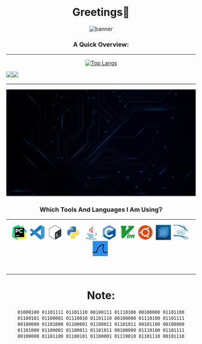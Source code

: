 <div align="center">

  # Greetings:wave:

  ![banner](https://github.com/Keyj33k/Keyj33k/blob/main/img/newbanner.gif?raw=true)

</div>

<div align="center">

### A Quick Overview:
---

  [![Top Langs](https://github-readme-stats.vercel.app/api/top-langs/?username=Keyj33k&layout=compact&theme=vision-friendly-dark)](https://github.com/anuraghazra/github-readme-stats)
  
</div>

<img src="https://github-readme-stats.vercel.app/api?username=Keyj33k&show_icons=true&theme=chartreuse-dark" width="400"><img src="https://github-readme-streak-stats.herokuapp.com/?user=Keyj33k&theme=chartreuse-dark" href="https://git.io/streak-stats" width="400"> 

<div align="center">

---

![whoami](https://github.com/Keyj33k/Keyj33k/blob/main/img/Whoami.gif?raw=true)

### Which Tools And Languages I Am Using:grey_question:
---
<img src="https://github.com/Keyj33k/Keyj33k/blob/main/img/386b29ef.svg" title="PyCharm" alt="PyCharm" width="40" height="40"/>&nbsp;
<img src="https://raw.githubusercontent.com/devicons/devicon/1119b9f84c0290e0f0b38982099a2bd027a48bf1/icons/vscode/vscode-original.svg" title="VSCode" alt="VSCode" width="40" height="40"/>&nbsp;
<img src="https://raw.githubusercontent.com/devicons/devicon/1119b9f84c0290e0f0b38982099a2bd027a48bf1/icons/bash/bash-plain.svg" title="Bash" alt="Bash" width="40" height="40"/>&nbsp;
<img src="https://raw.githubusercontent.com/devicons/devicon/1119b9f84c0290e0f0b38982099a2bd027a48bf1/icons/python/python-original.svg" title="Python" alt="Python" width="40" height="40"/>&nbsp;
<img src="https://github.com/devicons/devicon/blob/master/icons/java/java-original.svg" title="Java" alt="Java" width="40" height="40"/>&nbsp;
<img src="https://github.com/devicons/devicon/blob/master/icons/c/c-original.svg" title="C" alt="C" width="40" height="40"/>&nbsp;
<img src="https://raw.githubusercontent.com/devicons/devicon/1119b9f84c0290e0f0b38982099a2bd027a48bf1/icons/vim/vim-plain.svg" title="Vim" alt="Vim" width="40" height="40"/>&nbsp;
<img src="https://raw.githubusercontent.com/devicons/devicon/1119b9f84c0290e0f0b38982099a2bd027a48bf1/icons/ubuntu/ubuntu-plain.svg" title="Ubuntu" alt="Ubuntu" width="40" height="40"/>&nbsp;
<img src="https://github.com/Keyj33k/Keyj33k/blob/main/img/bb.jpeg?raw=true" title="BackBox" alt="BackBox" width="40" height="40"/>&nbsp;
<img src="https://github.com/Keyj33k/Keyj33k/blob/main/img/kalilinux.png?raw=true" title="Kali" alt="Kali" width="40" height="40"/>&nbsp;
<img src="https://github.com/Keyj33k/Keyj33k/blob/main/img/wireshark.png?raw=true" title="Wireshark" alt="Wireshark" width="40" height="40"/>&nbsp;

<br>

---
  
# Note:

```
01000100 01101111 01101110 00100111 01110100 00100000 01101100 01100101 01100001 01110010 01101110 00100000 01110100 01101111 00100000 01101000 01100001 01100011 01101011 00101100 00100000 01101000 01100001 01100011 01101011 00100000 01110100 01101111 00100000 01101100 01100101 01100001 01110010 01101110 00101110
```

</div>


